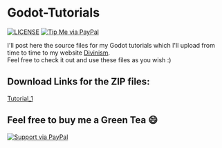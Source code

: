 # Godot-Tutorials

[![LICENSE](https://img.shields.io/badge/license-MIT-lightgrey.svg)](https://raw.githubusercontent.com/divin/godot-tutorials/master/LICENSE)
[![Tip Me via PayPal](https://img.shields.io/badge/PayPal-tip%20me-green.svg?logo=paypal)](paypal.me/divinism)

I'll post here the source files for my Godot tutorials which I'll upload from time to time to my website [Divinism](divin.github.io).  
Feel free to check it out and use these files as you wish :)

## Download Links for the ZIP files:

[Tutorial_1](https://github.com/divin/Godot-Tutorials/raw/master/Tutorial_1/Tutorial_1.zip)

## Feel free to buy me a Green Tea :smile:

[![Support via PayPal](https://cdn.jsdelivr.net/gh/twolfson/paypal-github-button@1.0.0/dist/button.svg)](paypal.me/divinism)

